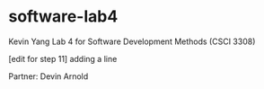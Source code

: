 # software-lab4
Kevin Yang
Lab 4 for Software Development Methods (CSCI 3308)

[edit for step 11]
adding a line

Partner: Devin Arnold
